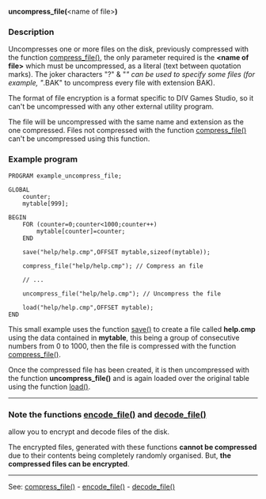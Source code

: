**uncompress_file(**&lt;name of file&gt;**)**

### Description

Uncompresses one or more files on the disk, previously compressed
with the function [compress_file()](compress_file().md), the only parameter required is
the **&lt;name of file&gt;** which must be uncompressed, as a literal
(text between quotation marks). The joker characters &quot;?&quot; &amp; &quot;*&quot; can be used 
to specify some files (for example, &quot;*.BAK&quot; to uncompress every
file with extension BAK).

The format of file encryption is a format specific to DIV Games Studio,
so it can't be uncompressed with any other external utility program.

The file will be uncompressed with the same name and extension as the 
one compressed. Files not compressed with the function
[compress_file()](compress_file().md) can't be uncompressed using this function.


### Example program
```
PROGRAM example_uncompress_file;

GLOBAL
    counter;
    mytable[999];

BEGIN
    FOR (counter=0;counter<1000;counter++)
        mytable[counter]=counter;
    END

    save("help/help.cmp",OFFSET mytable,sizeof(mytable));

    compress_file("help/help.cmp"); // Compress an file

    // ...

    uncompress_file("help/help.cmp"); // Uncompress the file

    load("help/help.cmp",OFFSET mytable);
END
```


This small example uses the function [save()](save().md) to create a file
called **help.cmp** using the data contained in **mytable**, this being  a group
of consecutive numbers from 0 to 1000, then the file is compressed
with the function [compress_file()](compress_file().md).

Once the compressed file has been created, it is then uncompressed with the function
**uncompress_file()** and is again loaded over the original table using the
function [load()](load().md).

---------------------------------------


### Note the functions [encode_file()](encode_file().md) and [decode_file()](decode_file().md)
allow you to encrypt and decode files of the disk.

The encrypted files, generated with these functions **cannot be compressed**
due to their contents being completely randomly organised. 
But, **the compressed files can be encrypted**.

---------------------------------------
See: [compress_file()](compress_file().md) - [encode_file()](encode_file().md) - [decode_file()](decode_file().md)

